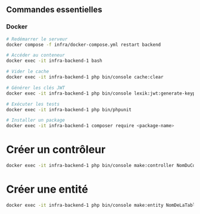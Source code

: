 
## Commandes essentielles

### Docker
```bash
# Redémarrer le serveur
docker compose -f infra/docker-compose.yml restart backend

# Accéder au conteneur
docker exec -it infra-backend-1 bash

# Vider le cache
docker exec -it infra-backend-1 php bin/console cache:clear

# Générer les clés JWT
docker exec -it infra-backend-1 php bin/console lexik:jwt:generate-keypair

# Exécuter les tests
docker exec -it infra-backend-1 php bin/phpunit

# Installer un package
docker exec -it infra-backend-1 composer require <package-name>
```


# Créer un contrôleur
```bash
docker exec -it infra-backend-1 php bin/console make:controller NomDuController
```

# Créer une entité
```bash
docker exec -it infra-backend-1 php bin/console make:entity NomDeLaTable
```

